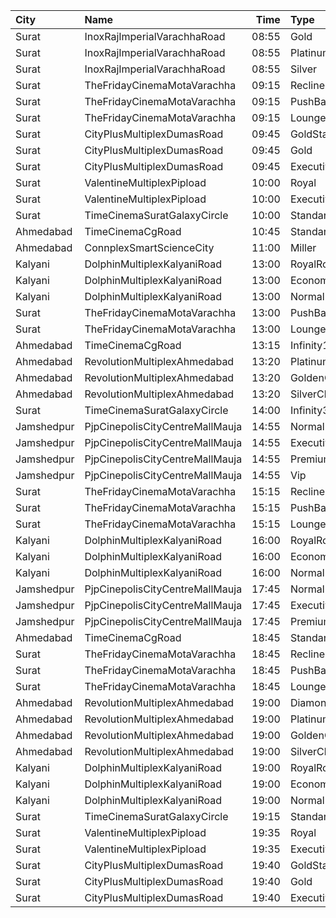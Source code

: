 | City       | Name                            |  Time | Type          |  Price | Capacity | Booked |
| :--------- | :------------------------------ | ----: | :------------ | -----: | -------: | -----: |
| Surat      | InoxRajImperialVarachhaRoad     | 08:55 | Gold          |    90₹ |      110 |      0 |
| Surat      | InoxRajImperialVarachhaRoad     | 08:55 | Platinum      |   112₹ |       41 |      0 |
| Surat      | InoxRajImperialVarachhaRoad     | 08:55 | Silver        |    70₹ |       30 |      0 |
| Surat      | TheFridayCinemaMotaVarachha     | 09:15 | Recliner      |   200₹ |       81 |      0 |
| Surat      | TheFridayCinemaMotaVarachha     | 09:15 | PushBackSeat  |   150₹ |       81 |      0 |
| Surat      | TheFridayCinemaMotaVarachha     | 09:15 | Lounger       |   150₹ |       81 |      0 |
| Surat      | CityPlusMultiplexDumasRoad      | 09:45 | GoldStar      |    80₹ |       10 |      0 |
| Surat      | CityPlusMultiplexDumasRoad      | 09:45 | Gold          |   100₹ |       10 |      0 |
| Surat      | CityPlusMultiplexDumasRoad      | 09:45 | Executive     |   300₹ |       10 |      0 |
| Surat      | ValentineMultiplexPipload       | 10:00 | Royal         |    90₹ |      194 |      0 |
| Surat      | ValentineMultiplexPipload       | 10:00 | Executive     |   110₹ |      237 |     29 |
| Surat      | TimeCinemaSuratGalaxyCircle     | 10:00 | Standard130   |   130₹ |       96 |      0 |
| Ahmedabad  | TimeCinemaCgRoad                | 10:45 | Standard180   |   180₹ |      108 |      8 |
| Ahmedabad  | ConnplexSmartScienceCity        | 11:00 | Miller        |   100₹ |      100 |      0 |
| Kalyani    | DolphinMultiplexKalyaniRoad     | 13:00 | RoyalRclnr    |   120₹ |        9 |      9 |
| Kalyani    | DolphinMultiplexKalyaniRoad     | 13:00 | Economy       |   100₹ |       60 |     60 |
| Kalyani    | DolphinMultiplexKalyaniRoad     | 13:00 | Normal        |   100₹ |       12 |      6 |
| Surat      | TheFridayCinemaMotaVarachha     | 13:00 | PushBackSeat  |   150₹ |      119 |      0 |
| Surat      | TheFridayCinemaMotaVarachha     | 13:00 | Lounger       |   150₹ |      119 |      0 |
| Ahmedabad  | TimeCinemaCgRoad                | 13:15 | Infinity1000  | 1,000₹ |       12 |      0 |
| Ahmedabad  | RevolutionMultiplexAhmedabad    | 13:20 | PlatinumClass |   180₹ |      100 |      0 |
| Ahmedabad  | RevolutionMultiplexAhmedabad    | 13:20 | GoldenClass   |   160₹ |      100 |      0 |
| Ahmedabad  | RevolutionMultiplexAhmedabad    | 13:20 | SilverClass   |   140₹ |      100 |      0 |
| Surat      | TimeCinemaSuratGalaxyCircle     | 14:00 | Infinity300   |   300₹ |       22 |      0 |
| Jamshedpur | PjpCinepolisCityCentreMallMauja | 14:55 | Normal        |   180₹ |       12 |      0 |
| Jamshedpur | PjpCinepolisCityCentreMallMauja | 14:55 | Executive     |   200₹ |       28 |      0 |
| Jamshedpur | PjpCinepolisCityCentreMallMauja | 14:55 | Premium       |   220₹ |       32 |      8 |
| Jamshedpur | PjpCinepolisCityCentreMallMauja | 14:55 | Vip           |   500₹ |        6 |      4 |
| Surat      | TheFridayCinemaMotaVarachha     | 15:15 | Recliner      |   200₹ |       81 |      0 |
| Surat      | TheFridayCinemaMotaVarachha     | 15:15 | PushBackSeat  |   150₹ |       81 |      0 |
| Surat      | TheFridayCinemaMotaVarachha     | 15:15 | Lounger       |   150₹ |       81 |      0 |
| Kalyani    | DolphinMultiplexKalyaniRoad     | 16:00 | RoyalRclnr    |   120₹ |        9 |      9 |
| Kalyani    | DolphinMultiplexKalyaniRoad     | 16:00 | Economy       |   100₹ |       60 |     60 |
| Kalyani    | DolphinMultiplexKalyaniRoad     | 16:00 | Normal        |   100₹ |       12 |      6 |
| Jamshedpur | PjpCinepolisCityCentreMallMauja | 17:45 | Normal        |   180₹ |       22 |     11 |
| Jamshedpur | PjpCinepolisCityCentreMallMauja | 17:45 | Executive     |   200₹ |       33 |     17 |
| Jamshedpur | PjpCinepolisCityCentreMallMauja | 17:45 | Premium       |   220₹ |       59 |     35 |
| Ahmedabad  | TimeCinemaCgRoad                | 18:45 | Standard260   |   260₹ |      108 |      8 |
| Surat      | TheFridayCinemaMotaVarachha     | 18:45 | Recliner      |   250₹ |       81 |      0 |
| Surat      | TheFridayCinemaMotaVarachha     | 18:45 | PushBackSeat  |   200₹ |       81 |      0 |
| Surat      | TheFridayCinemaMotaVarachha     | 18:45 | Lounger       |   200₹ |       81 |      0 |
| Ahmedabad  | RevolutionMultiplexAhmedabad    | 19:00 | Diamond       |   250₹ |      100 |      0 |
| Ahmedabad  | RevolutionMultiplexAhmedabad    | 19:00 | PlatinumClass |   180₹ |      100 |      0 |
| Ahmedabad  | RevolutionMultiplexAhmedabad    | 19:00 | GoldenClass   |   160₹ |      100 |      0 |
| Ahmedabad  | RevolutionMultiplexAhmedabad    | 19:00 | SilverClass   |   140₹ |      100 |      0 |
| Kalyani    | DolphinMultiplexKalyaniRoad     | 19:00 | RoyalRclnr    |   120₹ |        9 |      9 |
| Kalyani    | DolphinMultiplexKalyaniRoad     | 19:00 | Economy       |   100₹ |       60 |     60 |
| Kalyani    | DolphinMultiplexKalyaniRoad     | 19:00 | Normal        |   100₹ |       12 |      6 |
| Surat      | TimeCinemaSuratGalaxyCircle     | 19:15 | Standard220   |   220₹ |       96 |      0 |
| Surat      | ValentineMultiplexPipload       | 19:35 | Royal         |   160₹ |      105 |      0 |
| Surat      | ValentineMultiplexPipload       | 19:35 | Executive     |   180₹ |      130 |     24 |
| Surat      | CityPlusMultiplexDumasRoad      | 19:40 | GoldStar      |   140₹ |       10 |      0 |
| Surat      | CityPlusMultiplexDumasRoad      | 19:40 | Gold          |   160₹ |       10 |      0 |
| Surat      | CityPlusMultiplexDumasRoad      | 19:40 | Executive     |   300₹ |       10 |      0 |